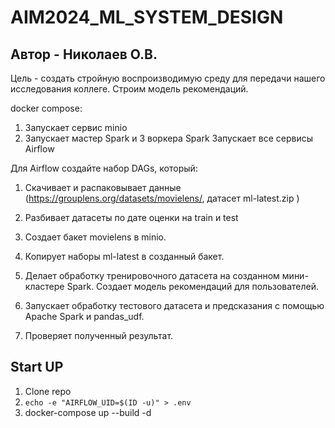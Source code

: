 # AIM2024_ML_SYSTEM_DESIGN
## Автор - Николаев О.В. 
Цель - создать стройную воспроизводимую среду для передачи нашего исследования коллеге. Строим модель рекомендаций.

docker compose:

1) Запускает сервис minio
2) Запускает мастер Spark и 3 воркера Spark Запускает все сервисы Airflow

Для Airflow создайте набор DAGs, который:

1) Скачивает и распаковывает данные (https://grouplens.org/datasets/movielens/, датасет  ml-latest.zip )
 
2) Разбивает датасеты по дате оценки на train и test
 
3) Создает бакет movielens в minio.
   
4) Копирует наборы ml-latest в созданный бакет.
   
5) Делает обработку тренировочного датасета на созданном мини-кластере Spark. Создает модель рекомендаций для пользователей.
6) Запускает обработку тестового датасета и предсказания с помощью Apache Spark и pandas_udf.
7) Проверяет полученный результат.

## Start UP

1) Clone repo
2) `echo -e "AIRFLOW_UID=$(ID -u)" > .env`
3) docker-compose up --build -d
